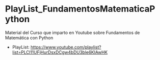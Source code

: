 # PlayList_FundamentosMatematicaPython
Material del Curso que imparto en Youtube sobre Fundamentos de Matemática con Python

* PlayList: https://www.youtube.com/playlist?list=PLCl11UFjHurDsxDCgw4bDU3ble6KIAwHK
